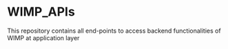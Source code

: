 # WIMP_APIs
This repository contains all end-points to access backend functionalities of WIMP at application layer
